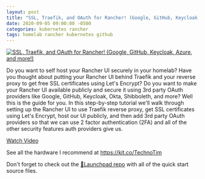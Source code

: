 ```yaml
---
layout: post
title: "SSL, Traefik, and OAuth for Rancher! (Google, GitHub, Keycloak, Azure, and more!)"
date: 2020-09-05 09:00:00 -0500
categories: kubernetes rancher
tags: homelab rancher kubernetes github
---
```


[![SSL, Traefik, and OAuth for Rancher! (Google, GitHub, Keycloak, Azure, and more!)](https://img.youtube.com/vi/Af7HXhElams/0.jpg)](https://www.youtube.com/watch?v=Af7HXhElams "SSL, Traefik, and OAuth for Rancher! (Google, GitHub, Keycloak, Azure, and more!)")

Do you want to self host your Rancher UI securely in your homelab? Have you thought about putting your Rancher UI behind Traefik and your reverse proxy to get free SSL certificates using Let's Encrypt?  Do you want to make your Rancher UI available publicly and secure it using 3rd party OAuth providers like Google, GitHub, Keycloak, Okta, Shibboleth, and more?  Well this is the guide for you.  In this step-by-step tutorial we'll walk through setting up the Rancher UI to use Traefik reverse proxy, get SSL certificates using Let's Encrypt, host our UI publicly, and then add 3rd party OAuth providers so that we can use 2 factor authentication (2FA) and all of the other security features auth providers give us.

[Watch Video](https://www.youtube.com/watch?v=Af7HXhElams)

See all the hardware I recommend at <https://kit.co/TechnoTim>

Don't forget to check out the [🚀Launchpad repo](https://l.technotim.live/quick-start) with all of the quick start source files.